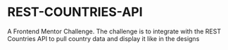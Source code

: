 # REST-COUNTRIES-API
 A Frontend Mentor Challenge. The challenge is to integrate with the REST Countries API to pull country data and display it like in the designs
